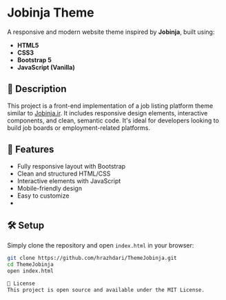 # Jobinja Theme

A responsive and modern website theme inspired by **Jobinja**, built using:

- **HTML5**
- **CSS3**
- **Bootstrap 5**
- **JavaScript (Vanilla)**

## 📌 Description

This project is a front-end implementation of a job listing platform theme similar to [Jobinja.ir](https://jobinja.ir). It includes responsive design elements, interactive components, and clean, semantic code. It's ideal for developers looking to build job boards or employment-related platforms.

## 🚀 Features

- Fully responsive layout with Bootstrap
- Clean and structured HTML/CSS
- Interactive elements with JavaScript
- Mobile-friendly design
- Easy to customize
- 
## 🛠️ Setup

Simply clone the repository and open `index.html` in your browser:

```bash
git clone https://github.com/hrazhdari/ThemeJobinja.git
cd ThemeJobinja
open index.html

📄 License
This project is open source and available under the MIT License.
